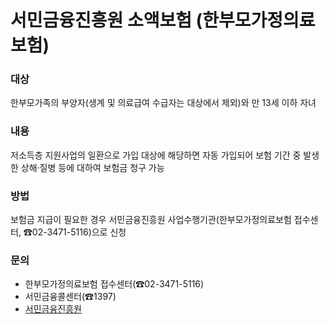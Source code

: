 # 서민금융진흥원 소액보험 (한부모가정의료보험)

### 대상
한부모가족의 부양자(생계 및 의료급여 수급자는 대상에서 제외)와 만 13세 이하 자녀

### 내용
저소득층 지원사업의 일환으로 가입 대상에 해당하면 자동 가입되어 보험 기간 중 발생한 상해·질병 등에 대하여 보험금 청구 가능

### 방법
보험금 지급이 필요한 경우 서민금융진흥원 사업수행기관(한부모가정의료보험 접수센터, ☎02-3471-5116)으로 신청

### 문의
- 한부모가정의료보험 접수센터(☎02-3471-5116)
- 서민금융콜센터(☎1397)
- [서민금융진흥원](www.kinfa.or.kr)
